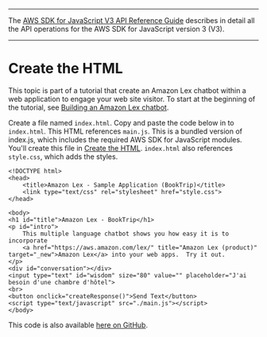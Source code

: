 --------

 The [AWS SDK for JavaScript V3 API Reference Guide](https://docs.aws.amazon.com/AWSJavaScriptSDK/v3/latest/index.html) describes in detail all the API operations for the AWS SDK for JavaScript version 3 \(V3\)\. 

--------

# Create the HTML<a name="lex-bot-example-html"></a>

This topic is part of a tutorial that create an Amazon Lex chatbot within a web application to engage your web site visitor\. To start at the beginning of the tutorial, see [Building an Amazon Lex chatbot](lex-bot-example.md)\.

Create a file named `index.html`\. Copy and paste the code below in to `index.html`\. This HTML references `main.js`\. This is a bundled version of index\.js, which includes the required AWS SDK for JavaScript modules\. You'll create this file in [Create the HTML](#lex-bot-example-html)\. `index.html` also references `style.css`, which adds the styles\. 

```
<!DOCTYPE html>
<head>
    <title>Amazon Lex - Sample Application (BookTrip)</title>
    <link type="text/css" rel="stylesheet" href="style.css">
</head>

<body>
<h1 id="title">Amazon Lex - BookTrip</h1>
<p id="intro">
    This multiple language chatbot shows you how easy it is to incorporate
    <a href="https://aws.amazon.com/lex/" title="Amazon Lex (product)" target="_new">Amazon Lex</a> into your web apps.  Try it out.
</p>
<div id="conversation"></div>
<input type="text" id="wisdom" size="80" value="" placeholder="J'ai besoin d'une chambre d'hôtel">
<br>
<button onclick="createResponse()">Send Text</button>
<script type="text/javascript" src="./main.js"></script>
</body>
```

This code is also available [here on GitHub](https://github.com/awsdocs/aws-doc-sdk-examples/tree/master/resources/cdk#running-a-cdk-app)\.